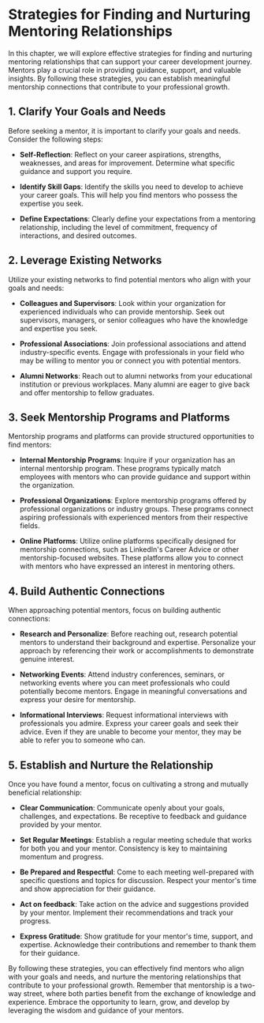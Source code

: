 # Strategies for Finding and Nurturing Mentoring Relationships

In this chapter, we will explore effective strategies for finding and nurturing mentoring relationships that can support your career development journey. Mentors play a crucial role in providing guidance, support, and valuable insights. By following these strategies, you can establish meaningful mentorship connections that contribute to your professional growth.

## 1\. Clarify Your Goals and Needs

Before seeking a mentor, it is important to clarify your goals and needs. Consider the following steps:

- **Self-Reflection**: Reflect on your career aspirations, strengths, weaknesses, and areas for improvement. Determine what specific guidance and support you require.
    
- **Identify Skill Gaps**: Identify the skills you need to develop to achieve your career goals. This will help you find mentors who possess the expertise you seek.
    
- **Define Expectations**: Clearly define your expectations from a mentoring relationship, including the level of commitment, frequency of interactions, and desired outcomes.
    

## 2\. Leverage Existing Networks

Utilize your existing networks to find potential mentors who align with your goals and needs:

- **Colleagues and Supervisors**: Look within your organization for experienced individuals who can provide mentorship. Seek out supervisors, managers, or senior colleagues who have the knowledge and expertise you seek.
    
- **Professional Associations**: Join professional associations and attend industry-specific events. Engage with professionals in your field who may be willing to mentor you or connect you with potential mentors.
    
- **Alumni Networks**: Reach out to alumni networks from your educational institution or previous workplaces. Many alumni are eager to give back and offer mentorship to fellow graduates.
    

## 3\. Seek Mentorship Programs and Platforms

Mentorship programs and platforms can provide structured opportunities to find mentors:

- **Internal Mentorship Programs**: Inquire if your organization has an internal mentorship program. These programs typically match employees with mentors who can provide guidance and support within the organization.
    
- **Professional Organizations**: Explore mentorship programs offered by professional organizations or industry groups. These programs connect aspiring professionals with experienced mentors from their respective fields.
    
- **Online Platforms**: Utilize online platforms specifically designed for mentorship connections, such as LinkedIn's Career Advice or other mentorship-focused websites. These platforms allow you to connect with mentors who have expressed an interest in mentoring others.
    

## 4\. Build Authentic Connections

When approaching potential mentors, focus on building authentic connections:

- **Research and Personalize**: Before reaching out, research potential mentors to understand their background and expertise. Personalize your approach by referencing their work or accomplishments to demonstrate genuine interest.
    
- **Networking Events**: Attend industry conferences, seminars, or networking events where you can meet professionals who could potentially become mentors. Engage in meaningful conversations and express your desire for mentorship.
    
- **Informational Interviews**: Request informational interviews with professionals you admire. Express your career goals and seek their advice. Even if they are unable to become your mentor, they may be able to refer you to someone who can.
    

## 5\. Establish and Nurture the Relationship

Once you have found a mentor, focus on cultivating a strong and mutually beneficial relationship:

- **Clear Communication**: Communicate openly about your goals, challenges, and expectations. Be receptive to feedback and guidance provided by your mentor.
    
- **Set Regular Meetings**: Establish a regular meeting schedule that works for both you and your mentor. Consistency is key to maintaining momentum and progress.
    
- **Be Prepared and Respectful**: Come to each meeting well-prepared with specific questions and topics for discussion. Respect your mentor's time and show appreciation for their guidance.
    
- **Act on feedback**: Take action on the advice and suggestions provided by your mentor. Implement their recommendations and track your progress.
    
- **Express Gratitude**: Show gratitude for your mentor's time, support, and expertise. Acknowledge their contributions and remember to thank them for their guidance.
    

By following these strategies, you can effectively find mentors who align with your goals and needs, and nurture the mentoring relationships that contribute to your professional growth. Remember that mentorship is a two-way street, where both parties benefit from the exchange of knowledge and experience. Embrace the opportunity to learn, grow, and develop by leveraging the wisdom and guidance of your mentors.
